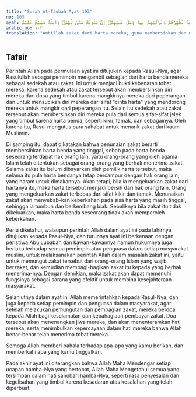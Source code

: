 ```yaml
---
title: "Surah At-Taubah Ayat 103"
no: 103
ayah: خُذْ مِنْ اَمْوَالِهِمْ صَدَقَةً تُطَهِّرُهُمْ وَتُزَكِّيْهِمْ بِهَا وَصَلِّ عَلَيْهِمْۗ اِنَّ صَلٰوتَكَ سَكَنٌ لَّهُمْۗ وَاللّٰهُ سَمِيْعٌ عَلِيْمٌ 
arabic_no: ١٠٣
translation: "Ambillah zakat dari harta mereka, guna membersihkan dan menyucikan mereka, dan berdoalah untuk mereka. Sesungguhnya doamu itu (menumbuhkan) ketenteraman jiwa bagi mereka. Allah Maha Mendengar, Maha Mengetahui."
---
```


## Tafsir

Perintah Allah pada permulaan ayat ini ditujukan kepada Rasul-Nya, agar Rasulullah sebagai pemimpin mengambil sebagian dari harta benda mereka sebagai sedekah atau zakat. Ini untuk menjadi bukti kebenaran tobat mereka, karena sedekah atau zakat tersebut akan membersihkan diri mereka dari dosa yang timbul karena mangkirnya mereka dari peperangan dan untuk mensucikan diri mereka dari sifat "cinta harta" yang mendorong mereka untuk mangkir dari peperangan itu. Selain itu sedekah atau zakat tersebut akan membersihkan diri mereka pula dari semua sifat-sifat jelek yang timbul karena harta benda, seperti kikir, tamak, dan sebagainya. Oleh karena itu, Rasul mengutus para sahabat untuk menarik zakat dari kaum Muslimin.

Di samping itu, dapat dikatakan bahwa penunaian zakat berarti membersihkan harta benda yang tinggal, sebab pada harta benda seseorang terdapat hak orang lain, yaitu orang-orang yang oleh agama Islam telah ditentukan sebagai orang-orang yang berhak menerima zakat. Selama zakat itu belum dibayarkan oleh pemilik harta tersebut, maka selama itu pula harta bendanya tetap bercampur dengan hak orang lain, yang haram untuk dimakannya. Akan tetapi, bila ia mengeluarkan zakat dari hartanya itu, maka harta tersebut menjadi bersih dari hak orang lain. Orang yang mengeluarkan zakat terbebas dari sifat kikir dan tamak. Menunaikan zakat akan menyebab-kan keberkahan pada sisa harta yang masih tinggal, sehingga ia tumbuh dan berkembang biak. Sebaliknya bila zakat itu tidak dikeluarkan, maka harta benda seseorang tidak akan memperoleh keberkahan.

Perlu diketahui, walaupun perintah Allah dalam ayat ini pada lahirnya ditujukan kepada Rasul-Nya, dan turunnya ayat ini berkenaan dengan peristiwa Abu Lubabah dan kawan-kawannya namun hukumnya juga berlaku terhadap semua pemimpin atau penguasa dalam setiap masyarakat muslim, untuk melaksanakan perintah Allah dalam masalah zakat ini, yaitu untuk memungut zakat tersebut dari orang-orang Islam yang wajib berzakat, dan kemudian membagi-bagikan zakat itu kepada yang berhak menerima-nya. Dengan demikian, maka zakat akan dapat memenuhi fungsinya sebagai sarana yang efektif untuk membina kesejahteraan masyarakat.

Selanjutnya dalam ayat ini Allah memerintahkan kepada Rasul-Nya, dan juga kepada setiap pemimpin dan penguasa dalam masyarakat, agar setelah melakukan pemungutan dan pembagian zakat, mereka berdoa kepada Allah bagi keselamatan dan kebahagiaan pembayar zakat. Doa tersebut akan menenangkan jiwa mereka, dan akan menenteramkan hati mereka, serta menimbulkan kepercayaan dalam hati mereka bahwa Allah benar-benar telah menerima tobat mereka.

Semoga Allah memberi pahala terhadap apa-apa yang kamu berikan, dan memberkahi apa yang kamu tinggalkan.

Pada akhir ayat ini diterangkan bahwa Allah Maha Mendengar setiap ucapan hamba-Nya yang bertobat, Allah Maha Mengetahui semua yang tersimpan dalam hati sanubari hamba-Nya, seperti rasa penyesalan dan kegelisahan yang timbul karena kesadaran atas kesalahan yang telah diperbuat.